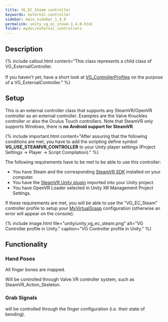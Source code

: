```yaml
---
title: VG_EC_Steam controller
keywords: external-controller
sidebar: main_sidebar_1_4_0
permalink: unity_vg_ec_steam.1.4.0.html
folder: mydoc/external_controllers
---
```


## Description 

{% include callout.html content="This class represents a child class of VG_ExternalController.<br><br> If you haven't yet, have a short look at [VG_ControllerProfiles](unity_component_vgcontrollerprofile.1.4.0.html) on the purpose of a VG_ExternalController." %}

## Setup 

This is an external controller class that supports any SteamVR/OpenVR controller as an external controller. Examples are the Valve Knuckles controller or also the Oculus Touch controllers. Note that SteamVR only supports Windows, there is **no Android support for SteamVR**.

{% include important.html content="After assuring that the following conditions are met, you have to add the scripting define symbol **VG_USE_STEAMVR_CONTROLLER** to your Unity player settings (Project Settings → Player → Script Compilation)." %}

The following requirements have to be met to be able to use this controller:

 * You have Steam and the corresponding [SteamVR SDK](https://store.steampowered.com/app/250820/SteamVR/) installed on your computer.
 * You have the [SteamVR Unity plugin](https://assetstore.unity.com/packages/tools/integration/steamvr-plugin-32647) imported into your Unity project.
 * You have OpenVR Loader selected in Unity XR Management Project Settings.

If these requirements are met, you will be able to use the "VG_EC_Steam" controller profile to setup your [MyVirtualGrasp](unity_component_myvirtualgrasp.1.4.0.html#controller-profile) configuration (otherwise an error will appear on the console).

{% include image.html file="unity/unity_vg_ec_steam.png" alt="VG Controller profile in Unity." caption="VG Controller profile in Unity." %}

## Functionality

### Hand Poses
All finger bones are mapped.

Will be controlled through Valve.VR controller system, such as SteamVR_Action_Skeleton.

### Grab Signals
will be controlled through the finger configuration (i.e. their state of bending).
